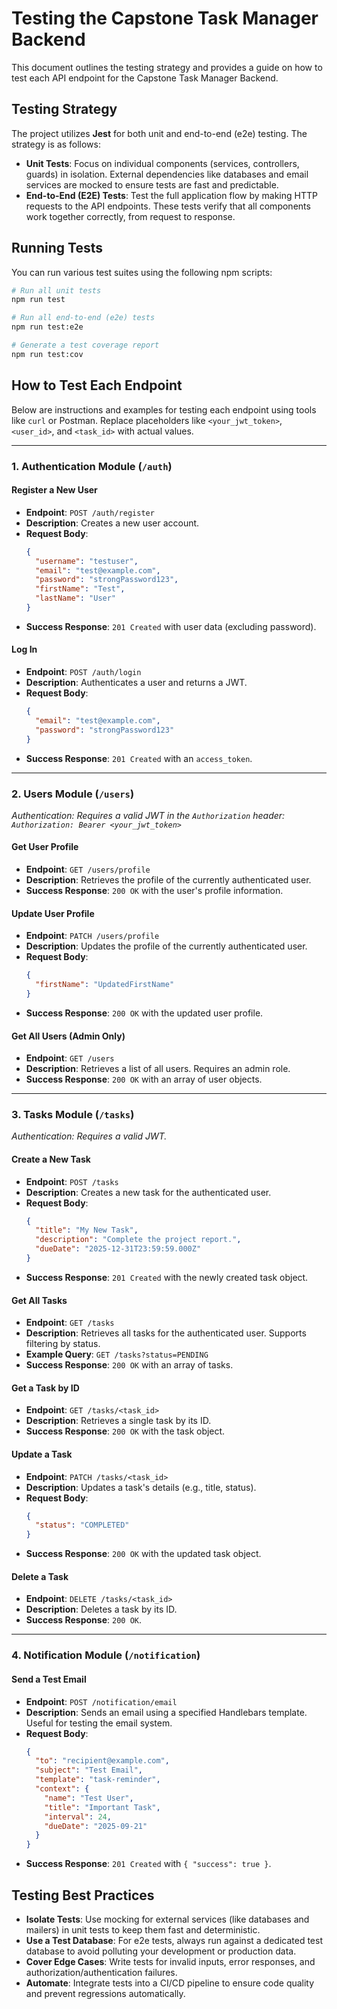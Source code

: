 # Testing the Capstone Task Manager Backend

This document outlines the testing strategy and provides a guide on how to test each API endpoint for the Capstone Task Manager Backend.

## Testing Strategy

The project utilizes **Jest** for both unit and end-to-end (e2e) testing. The strategy is as follows:

*   **Unit Tests**: Focus on individual components (services, controllers, guards) in isolation. External dependencies like databases and email services are mocked to ensure tests are fast and predictable.
*   **End-to-End (E2E) Tests**: Test the full application flow by making HTTP requests to the API endpoints. These tests verify that all components work together correctly, from request to response.

## Running Tests

You can run various test suites using the following npm scripts:

```bash
# Run all unit tests
npm run test

# Run all end-to-end (e2e) tests
npm run test:e2e

# Generate a test coverage report
npm run test:cov
```

## How to Test Each Endpoint

Below are instructions and examples for testing each endpoint using tools like `curl` or Postman. Replace placeholders like `<your_jwt_token>`, `<user_id>`, and `<task_id>` with actual values.

--- 

### 1. Authentication Module (`/auth`)

#### Register a New User
*   **Endpoint**: `POST /auth/register`
*   **Description**: Creates a new user account.
*   **Request Body**:
    ```json
    {
      "username": "testuser",
      "email": "test@example.com",
      "password": "strongPassword123",
      "firstName": "Test",
      "lastName": "User"
    }
    ```
*   **Success Response**: `201 Created` with user data (excluding password).

#### Log In
*   **Endpoint**: `POST /auth/login`
*   **Description**: Authenticates a user and returns a JWT.
*   **Request Body**:
    ```json
    {
      "email": "test@example.com",
      "password": "strongPassword123"
    }
    ```
*   **Success Response**: `201 Created` with an `access_token`.

--- 

### 2. Users Module (`/users`)

*Authentication: Requires a valid JWT in the `Authorization` header: `Authorization: Bearer <your_jwt_token>`*

#### Get User Profile
*   **Endpoint**: `GET /users/profile`
*   **Description**: Retrieves the profile of the currently authenticated user.
*   **Success Response**: `200 OK` with the user's profile information.

#### Update User Profile
*   **Endpoint**: `PATCH /users/profile`
*   **Description**: Updates the profile of the currently authenticated user.
*   **Request Body**:
    ```json
    {
      "firstName": "UpdatedFirstName"
    }
    ```
*   **Success Response**: `200 OK` with the updated user profile.

#### Get All Users (Admin Only)
*   **Endpoint**: `GET /users`
*   **Description**: Retrieves a list of all users. Requires an admin role.
*   **Success Response**: `200 OK` with an array of user objects.

--- 

### 3. Tasks Module (`/tasks`)

*Authentication: Requires a valid JWT.*

#### Create a New Task
*   **Endpoint**: `POST /tasks`
*   **Description**: Creates a new task for the authenticated user.
*   **Request Body**:
    ```json
    {
      "title": "My New Task",
      "description": "Complete the project report.",
      "dueDate": "2025-12-31T23:59:59.000Z"
    }
    ```
*   **Success Response**: `201 Created` with the newly created task object.

#### Get All Tasks
*   **Endpoint**: `GET /tasks`
*   **Description**: Retrieves all tasks for the authenticated user. Supports filtering by status.
*   **Example Query**: `GET /tasks?status=PENDING`
*   **Success Response**: `200 OK` with an array of tasks.

#### Get a Task by ID
*   **Endpoint**: `GET /tasks/<task_id>`
*   **Description**: Retrieves a single task by its ID.
*   **Success Response**: `200 OK` with the task object.

#### Update a Task
*   **Endpoint**: `PATCH /tasks/<task_id>`
*   **Description**: Updates a task's details (e.g., title, status).
*   **Request Body**:
    ```json
    {
      "status": "COMPLETED"
    }
    ```
*   **Success Response**: `200 OK` with the updated task object.

#### Delete a Task
*   **Endpoint**: `DELETE /tasks/<task_id>`
*   **Description**: Deletes a task by its ID.
*   **Success Response**: `200 OK`.

--- 

### 4. Notification Module (`/notification`)

#### Send a Test Email
*   **Endpoint**: `POST /notification/email`
*   **Description**: Sends an email using a specified Handlebars template. Useful for testing the email system.
*   **Request Body**:
    ```json
    {
      "to": "recipient@example.com",
      "subject": "Test Email",
      "template": "task-reminder",
      "context": {
        "name": "Test User",
        "title": "Important Task",
        "interval": 24,
        "dueDate": "2025-09-21"
      }
    }
    ```
*   **Success Response**: `201 Created` with `{ "success": true }`.

## Testing Best Practices

*   **Isolate Tests**: Use mocking for external services (like databases and mailers) in unit tests to keep them fast and deterministic.
*   **Use a Test Database**: For e2e tests, always run against a dedicated test database to avoid polluting your development or production data.
*   **Cover Edge Cases**: Write tests for invalid inputs, error responses, and authorization/authentication failures.
*   **Automate**: Integrate tests into a CI/CD pipeline to ensure code quality and prevent regressions automatically.